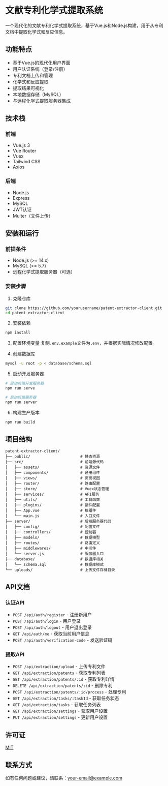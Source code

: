 # 文献专利化学式提取系统

一个现代化的文献专利化学式提取系统，基于Vue.js和Node.js构建，用于从专利文档中提取化学式和反应信息。

## 功能特点

- 基于Vue.js的现代化用户界面
- 用户认证系统（登录/注册）
- 专利文档上传和管理
- 化学式和反应提取
- 提取结果可视化
- 本地数据存储（MySQL）
- 与远程化学式提取服务器集成

## 技术栈

### 前端
- Vue.js 3
- Vue Router
- Vuex
- Tailwind CSS
- Axios

### 后端
- Node.js
- Express
- MySQL
- JWT认证
- Multer（文件上传）

## 安装和运行

### 前提条件
- Node.js (>= 14.x)
- MySQL (>= 5.7)
- 远程化学式提取服务器（可选）

### 安装步骤

1. 克隆仓库
```bash
git clone https://github.com/yourusername/patent-extractor-client.git
cd patent-extractor-client
```

2. 安装依赖
```bash
npm install
```

3. 配置环境变量
复制`.env.example`文件为`.env`，并根据实际情况修改配置。

4. 创建数据库
```bash
mysql -u root -p < database/schema.sql
```

5. 启动开发服务器
```bash
# 启动前端开发服务器
npm run serve

# 启动后端服务器
npm run server
```

6. 构建生产版本
```bash
npm run build
```

## 项目结构

```
patent-extractor-client/
├── public/                      # 静态资源
├── src/                         # 前端源代码
│   ├── assets/                  # 资源文件
│   ├── components/              # 通用组件
│   ├── views/                   # 页面视图
│   ├── router/                  # 路由配置
│   ├── store/                   # Vuex状态管理
│   ├── services/                # API服务
│   ├── utils/                   # 工具函数
│   ├── plugins/                 # 插件配置
│   ├── App.vue                  # 根组件
│   └── main.js                  # 入口文件
├── server/                      # 后端服务器代码
│   ├── config/                  # 配置文件
│   ├── controllers/             # 控制器
│   ├── models/                  # 数据模型
│   ├── routes/                  # 路由定义
│   ├── middlewares/             # 中间件
│   └── server.js                # 服务器入口
├── database/                    # 数据库相关
│   └── schema.sql               # 数据库模式
└── uploads/                     # 上传文件存储目录
```

## API文档

### 认证API
- `POST /api/auth/register` - 注册新用户
- `POST /api/auth/login` - 用户登录
- `POST /api/auth/logout` - 用户退出登录
- `GET /api/auth/me` - 获取当前用户信息
- `POST /api/auth/verification-code` - 发送验证码

### 提取API
- `POST /api/extraction/upload` - 上传专利文件
- `GET /api/extraction/patents` - 获取专利列表
- `GET /api/extraction/patents/:id` - 获取专利详情
- `DELETE /api/extraction/patents/:id` - 删除专利
- `POST /api/extraction/patents/:id/process` - 处理专利
- `GET /api/extraction/tasks/:taskId` - 获取任务状态
- `GET /api/extraction/tasks` - 获取任务列表
- `GET /api/extraction/settings` - 获取用户设置
- `PUT /api/extraction/settings` - 更新用户设置

## 许可证

[MIT](LICENSE)

## 联系方式

如有任何问题或建议，请联系：your-email@example.com
